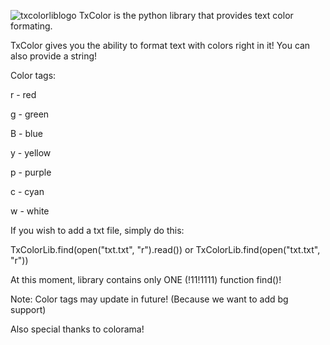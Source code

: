 ![txcolorliblogo](https://user-images.githubusercontent.com/109822062/187177717-0a159817-771d-4ab5-8ba1-1e81a2c79ffa.png)
TxColor is the python library that provides text color formating.

TxColor gives you the ability to format text with colors right in it! You can also provide a string!

Color tags:

r - red

g - green

B - blue

y - yellow

p - purple

c - cyan

w - white

If you wish to add a txt file, simply do this:

TxColorLib.find(open("txt.txt", "r").read())
or
TxColorLib.find(open("txt.txt", "r"))

At this moment, library contains only ONE (!11!1111) function find()!

Note:
Color tags may update in future! (Because we want to add bg support)

Also special thanks to colorama!

